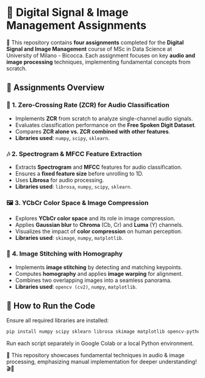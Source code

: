 # 🎯 **Digital Signal & Image Management Assignments**  

📌 This repository contains **four assignments** completed for the **Digital Signal and Image Management** course of MSc in Data Science at University of Milano - Bicocca. 
Each assignment focuses on key **audio and image processing** techniques, implementing fundamental concepts from scratch.  

## 📂 **Assignments Overview**  

### 🎵 **1. Zero-Crossing Rate (ZCR) for Audio Classification**  
- Implements **ZCR** from scratch to analyze single-channel audio signals.  
- Evaluates classification performance on the **Free Spoken Digit Dataset**.  
- Compares **ZCR alone vs. ZCR combined with other features**.  
- **Libraries used**: `numpy`, `scipy`, `sklearn`.  

### 🎶 **2. Spectrogram & MFCC Feature Extraction**  
- Extracts **Spectrogram** and **MFCC** features for audio classification.  
- Ensures a **fixed feature size** before unrolling to 1D.  
- Uses **Librosa** for audio processing.  
- **Libraries used**: `librosa`, `numpy`, `scipy`, `sklearn`.  

### 🖼️ **3. YCbCr Color Space & Image Compression**  
- Explores **YCbCr color space** and its role in image compression.  
- Applies **Gaussian blur** to **Chroma** (Cb, Cr) and **Luma** (Y) channels.  
- Visualizes the impact of **color compression** on human perception.  
- **Libraries used**: `skimage`, `numpy`, `matplotlib`.  

### 📸 **4. Image Stitching with Homography**  
- Implements **image stitching** by detecting and matching keypoints.  
- Computes **homography** and applies **image warping** for alignment.  
- Combines two overlapping images into a seamless panorama.  
- **Libraries used**: `opencv (cv2)`, `numpy`, `matplotlib`.  

## 🔧 **How to Run the Code**  
Ensure all required libraries are installed:  
```bash
pip install numpy scipy sklearn librosa skimage matplotlib opencv-python
```

Run each script separately in Google Colab or a local Python environment.

🚀 This repository showcases fundamental techniques in audio & image processing, emphasizing manual implementation for deeper understanding! 🎬🎨
